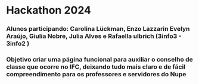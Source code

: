 # Hackathon 2024

 ### Alunos participando: Carolina Lückman, Enzo Lazzarin Evelyn Araújo, Giulia Nobre, Julia Alves e Rafaella ulbrich (3info3 - 3info2 )
 
### Objetivo criar uma página funcional para auxiliar o conselho de classe que ocorre no IFC, deixando tudo mais claro e de fácil compreendimento para os professores e servidores do Nupe
